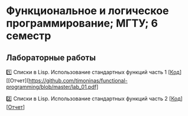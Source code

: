 # Функциональное и логическое программирование; МГТУ; 6 семестр

## Лабораторные работы

:one: Списки в Lisp. Использование стандартных функций часть 1 [[Код](https://github.com/timoninas/functional-programming/blob/master/lab_01/lab_01.lsp)][[Отчет](https://github.com/timoninas/functional-programming/blob/master/lab_01.pdf]

:two: Списки в Lisp. Использование стандартных функций часть 2 [[Код](https://github.com/timoninas/functional-programming/blob/master/lab_02/lab_02.lsp)][[Отчет](https://github.com/timoninas/functional-programming/blob/master/lab_02.pdf)]
